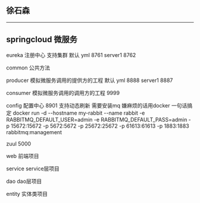 
徐石森
----------------------                                                         
----------------------
springcloud 微服务
-------------
eureka 注册中心  支持集群  默认 yml 8761 server1 8762

common 公共方法

producer 模拟微服务调用的提供方的工程  默认 yml 8888 server1 8887

consumer 模拟微服务调用的调用方的工程  9999

config 配置中心  8901 支持动态刷新  需要安装mq  嫌麻烦的话用docker 一句话搞定
docker run -d --hostname my-rabbit --name rabbit -e RABBITMQ_DEFAULT_USER=admin -e RABBITMQ_DEFAULT_PASS=admin -p 15672:15672 -p 5672:5672 -p 25672:25672 -p 61613:61613 -p 1883:1883 rabbitmq:management

zuul 5000

web 前端项目

service service层项目

dao dao层项目

entity 实体类项目